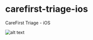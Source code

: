 # carefirst-triage-ios
CareFirst Triage - iOS

![alt text](http://g.recordit.co/fFoyRoNi9i.gif "Application in action - iOS")
